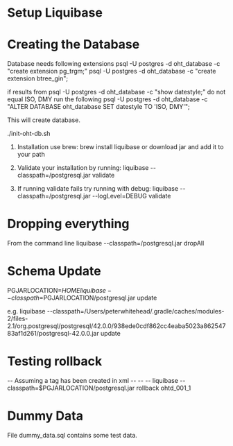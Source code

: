 Setup Liquibase
===============

Creating the Database
===================

Database needs following extensions
psql -U postgres -d oht_database -c "create extension pg_trgm;"
psql -U postgres -d oht_database -c "create extension btree_gin";

if results from 
psql -U postgres -d oht_database -c "show datestyle;" 
do not equal ISO, DMY run the following 
psql -U postgres -d oht_database -c "ALTER DATABASE oht_database SET datestyle TO 'ISO, DMY'";

This will create database.

  ./init-oht-db.sh

1) Installation
use brew:  brew install liquibase
or download jar and add it to your path 

2) Validate your installation by running:
  liquibase --classpath=<location driver>/postgresql.jar validate 

3) If running validate fails try running with debug:
  liquibase --classpath=<location driver>/postgresql.jar --logLevel=DEBUG validate
 
Dropping everything
======================
From the command line
  liquibase --classpath=<location driver>/postgresql.jar dropAll


Schema Update
==================
PGJARLOCATION=$HOME
liquibase --classpath=$PGJARLOCATION/postgresql.jar update

e.g. liquibase --classpath=/Users/peterwhitehead/.gradle/caches/modules-2/files-2.1/org.postgresql/postgresql/42.0.0/938ede0cdf862cc4eaba5023a86254783af1d261/postgresql-42.0.0.jar update


Testing rollback
=====================
-- Assuming a tag has been created in xml
--     <changeSet author="pwhitehead" id="tag_ohtd_001_1">
--           <tagDatabase tag="ohtd_001_1"/>
--       </changeSet>
liquibase --classpath=$PGJARLOCATION/postgresql.jar rollback ohtd_001_1

Dummy Data
=====================
File dummy_data.sql contains some test data. 